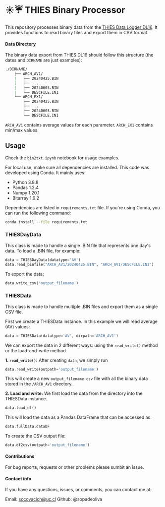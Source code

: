 # :sunny::umbrella: THIES Binary Processor

This repository processes binary data from the [THIES Data Logger DL16](https://www.thiesclima.com/en/Products/Miscellaneous-Devices-Data-logger/?art=992). It provides functions to read binary files and export them in CSV format.

#### Data Directory

The binary data export from THIES DL16 should follow this structure (the dates and `DIRNAME` are just examples):

```bash
./DIRNAME/
    ├── ARCH_AV1/
    |   ├── 20240425.BIN
    |   ├── ...
    |   ├── 20240603.BIN
    |   └── DESCFILE.INI
    └── ARCH_EX1/
        ├── 20240425.BIN
        ├── ...
        ├── 20240603.BIN
        └── DESCFILE.INI
```

`ARCH_AV1` contains average values for each parameter.
`ARCH_EX1` contains min/max values.

## Usage

Check the `bin2txt.ipynb` notebook for usage examples.

For local use, make sure all dependencies are installed. This code was developed using Conda. It mainly uses:

- Python 3.8.8
- Pandas 1.2.4
- Numpy 1.20.1
- Bitarray 1.9.2

Dependencies are listed in `requirements.txt` file. If you're using Conda, you can run the following command:

```bash
conda install --file requirements.txt
```

### THIESDayData

This class is made to handle a single .BIN file that represents one day's data. To load a .BIN file, for example:

```python
data = THIESDayData(datatype='AV')
data.read_binfile("ARCH_AV1/20240425.BIN", "ARCH_AV1/DESCFILE.INI")
```

To export the data:

```python
data.write_csv('output_filename')
```

### THIESData

This class is made to handle multiple .BIN files and export them as a single CSV file.

First we create a THIESData instance. In this example we will read average (AV) values:

```python
data = THIESData(datatype='AV', dirpath='ARCH_AV1')
```

We can export the data in 2 different ways: using the `read_write()` method or the load-and-write method.

**1. `read_write()`:** After creating `data`, we simply run

```python
data.read_write(outpath='output_filename')
```

This will create a new `output_filename.csv` file with all the binary data stored in the `/ARCH_AV1` directory.

**2. Load and write:** We first load the data from the directory into the THIESData instance.

```python
data.load_df()
```

This will load the data as a Pandas DataFrame that can be accessed as:

```python
data.fullData.dataDF
```

To create the CSV output file:

```python
data.df2csv(outpath='output_filename')
```

#### Contributions

For bug reports, requests or other problems please sumbit an issue.

#### Contact info

If you have any questions, issues, or comments, you can contact me at:

Email: socovacich@uc.cl
Github: @sopadeoliva
